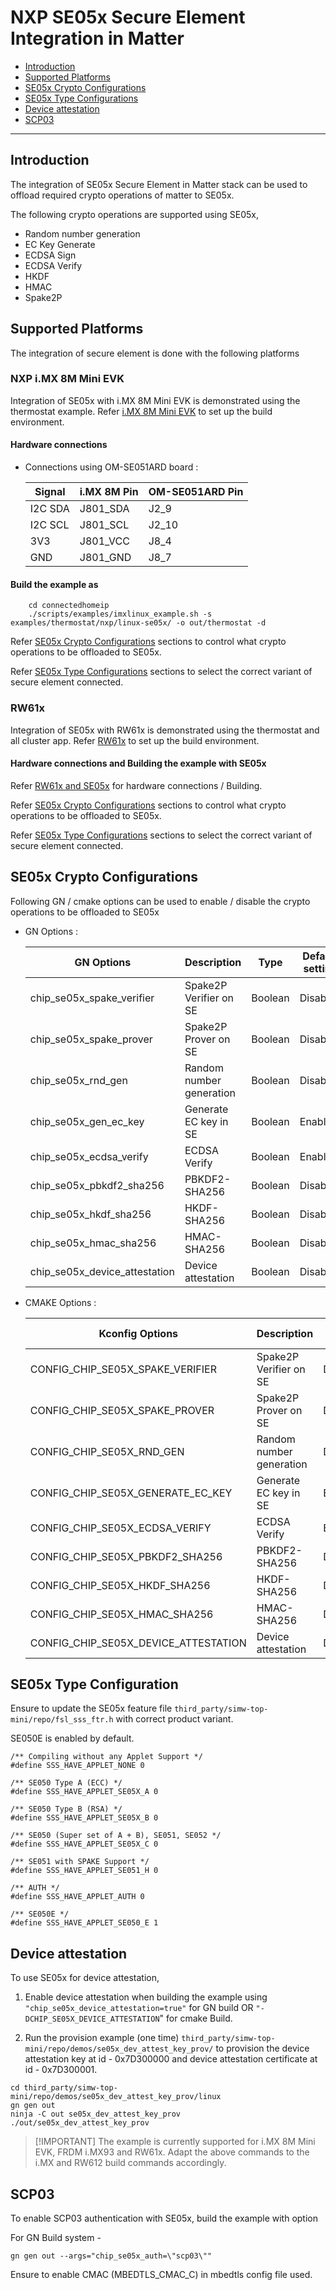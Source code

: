 # NXP SE05x Secure Element Integration in Matter

-   [Introduction](#introduction)
-   [Supported Platforms](#supported_platforms)
-   [SE05x Crypto Configurations](#se05x_crypto_configurations)
-   [SE05x Type Configurations](#se05x_type_configurations)
-   [Device attestation](#device_attestation)
-   [SCP03](#scp03)

<hr>

<a name="introduction"></a>

## Introduction

The integration of SE05x Secure Element in Matter stack can be used to offload
required crypto operations of matter to SE05x.

The following crypto operations are supported using SE05x,

-   Random number generation
-   EC Key Generate
-   ECDSA Sign
-   ECDSA Verify
-   HKDF
-   HMAC
-   Spake2P

<a name="supported_platforms"></a>

## Supported Platforms

The integration of secure element is done with the following platforms

### NXP i.MX 8M Mini EVK

Integration of SE05x with i.MX 8M Mini EVK is demonstrated using the thermostat
example. Refer [i.MX 8M Mini EVK](nxp_imx8m_linux_examples.md) to set up the
build environment.

#### Hardware connections

-   Connections using OM-SE051ARD board :

    | Signal  | i.MX 8M Pin | OM-SE051ARD Pin |
    | ------- | ----------- | --------------- |
    | I2C SDA | J801_SDA    | J2_9            |
    | I2C SCL | J801_SCL    | J2_10           |
    | 3V3     | J801_VCC    | J8_4            |
    | GND     | J801_GND    | J8_7            |

#### Build the example as

```
    cd connectedhomeip
    ./scripts/examples/imxlinux_example.sh -s examples/thermostat/nxp/linux-se05x/ -o out/thermostat -d
```

Refer [SE05x Crypto Configurations](#se05x_crypto_configurations) sections to
control what crypto operations to be offloaded to SE05x.

Refer [SE05x Type Configurations](#se05x_type_configurations) sections to select
the correct variant of secure element connected.

### RW61x

Integration of SE05x with RW61x is demonstrated using the thermostat and all
cluster app. Refer [RW61x](nxp_rw61x_guide.md) to set up the build environment.

#### Hardware connections and Building the example with SE05x

Refer [RW61x and SE05x](./nxp_rw61x_guide.md#se05x_secure_element_with_rw61x)
for hardware connections / Building.

Refer [SE05x Crypto Configurations](#se05x_crypto_configurations) sections to
control what crypto operations to be offloaded to SE05x.

Refer [SE05x Type Configurations](#se05x_type_configurations) sections to select
the correct variant of secure element connected.

<a name="se05x_crypto_configurations"></a>

## SE05x Crypto Configurations

Following GN / cmake options can be used to enable / disable the crypto
operations to be offloaded to SE05x

-   GN Options :

    | GN Options                    | Description              | Type    | Default setting |
    | ----------------------------- | ------------------------ | ------- | --------------- |
    | chip_se05x_spake_verifier     | Spake2P Verifier on SE   | Boolean | Disabled        |
    | chip_se05x_spake_prover       | Spake2P Prover on SE     | Boolean | Disabled        |
    | chip_se05x_rnd_gen            | Random number generation | Boolean | Disabled        |
    | chip_se05x_gen_ec_key         | Generate EC key in SE    | Boolean | Enabled         |
    | chip_se05x_ecdsa_verify       | ECDSA Verify             | Boolean | Enabled         |
    | chip_se05x_pbkdf2_sha256      | PBKDF2-SHA256            | Boolean | Disabled        |
    | chip_se05x_hkdf_sha256        | HKDF-SHA256              | Boolean | Disabled        |
    | chip_se05x_hmac_sha256        | HMAC-SHA256              | Boolean | Disabled        |
    | chip_se05x_device_attestation | Device attestation       | Boolean | Disabled        |

*   CMAKE Options :

    | Kconfig Options                      | Description              | Default setting |
    | ------------------------------------ | ------------------------ | --------------- |
    | CONFIG_CHIP_SE05X_SPAKE_VERIFIER     | Spake2P Verifier on SE   | Disabled        |
    | CONFIG_CHIP_SE05X_SPAKE_PROVER       | Spake2P Prover on SE     | Disabled        |
    | CONFIG_CHIP_SE05X_RND_GEN            | Random number generation | Disabled        |
    | CONFIG_CHIP_SE05X_GENERATE_EC_KEY    | Generate EC key in SE    | Enabled         |
    | CONFIG_CHIP_SE05X_ECDSA_VERIFY       | ECDSA Verify             | Enabled         |
    | CONFIG_CHIP_SE05X_PBKDF2_SHA256      | PBKDF2-SHA256            | Disabled        |
    | CONFIG_CHIP_SE05X_HKDF_SHA256        | HKDF-SHA256              | Disabled        |
    | CONFIG_CHIP_SE05X_HMAC_SHA256        | HMAC-SHA256              | Disabled        |
    | CONFIG_CHIP_SE05X_DEVICE_ATTESTATION | Device attestation       | Disabled        |

<a name="se05x_type_configurations"></a>

## SE05x Type Configuration

Ensure to update the SE05x feature file
`third_party/simw-top-mini/repo/fsl_sss_ftr.h` with correct product variant.

SE050E is enabled by default.

```
/** Compiling without any Applet Support */
#define SSS_HAVE_APPLET_NONE 0

/** SE050 Type A (ECC) */
#define SSS_HAVE_APPLET_SE05X_A 0

/** SE050 Type B (RSA) */
#define SSS_HAVE_APPLET_SE05X_B 0

/** SE050 (Super set of A + B), SE051, SE052 */
#define SSS_HAVE_APPLET_SE05X_C 0

/** SE051 with SPAKE Support */
#define SSS_HAVE_APPLET_SE051_H 0

/** AUTH */
#define SSS_HAVE_APPLET_AUTH 0

/** SE050E */
#define SSS_HAVE_APPLET_SE050_E 1
```

<a name="device_attestation"></a>

## Device attestation

To use SE05x for device attestation,

1. Enable device attestation when building the example using
   `"chip_se05x_device_attestation=true"` for GN build OR
   `"-DCHIP_SE05X_DEVICE_ATTESTATION`" for cmake Build.

2. Run the provision example (one time)
   `third_party/simw-top-mini/repo/demos/se05x_dev_attest_key_prov/` to
   provision the device attestation key at id - 0x7D300000 and device
   attestation certificate at id - 0x7D300001.

```
cd third_party/simw-top-mini/repo/demos/se05x_dev_attest_key_prov/linux
gn gen out
ninja -C out se05x_dev_attest_key_prov
./out/se05x_dev_attest_key_prov
```

> [!IMPORTANT] The example is currently supported for i.MX 8M Mini EVK, FRDM
> i.MX93 and RW61x. Adapt the above commands to the i.MX and RW612 build
> commands accordingly.

<a name="scp03"></a>

## SCP03

To enable SCP03 authentication with SE05x, build the example with option

For GN Build system -

```
gn gen out --args="chip_se05x_auth=\"scp03\""
```

Ensure to enable CMAC (MBEDTLS_CMAC_C) in mbedtls config file used.
